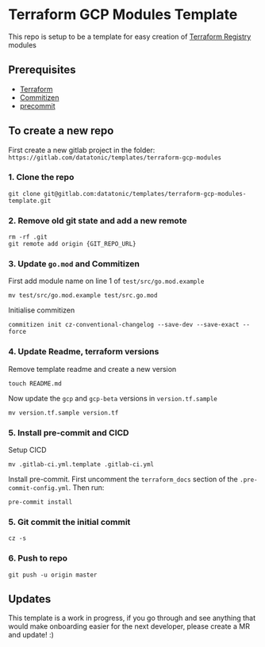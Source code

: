 # Terraform GCP Modules Template

This repo is setup to be a template for easy creation of [Terraform Registry](https://registry.terraform.io/namespaces/teamdatatonic) modules

## Prerequisites
- [Terraform](https://tfswitch.warrensbox.com/) 
- [Commitizen](https://github.com/commitizen/cz-cli)
- [precommit](https://pre-commit.com/)

## To create a new repo

First create a new gitlab project in the folder: `https://gitlab.com/datatonic/templates/terraform-gcp-modules`

### 1. Clone the repo
```
git clone git@gitlab.com:datatonic/templates/terraform-gcp-modules-template.git
```

### 2. Remove old git state and add a new remote
```
rm -rf .git
git remote add origin {GIT_REPO_URL}
```

### 3. Update `go.mod` and Commitizen

First add module name on line 1 of `test/src/go.mod.example`
```
mv test/src/go.mod.example test/src.go.mod
```

Initialise commitizen
```
commitizen init cz-conventional-changelog --save-dev --save-exact --force
```

### 4. Update Readme, terraform versions
Remove template readme and create a new version
```
touch README.md
```

Now update the `gcp` and `gcp-beta` versions in `version.tf.sample`
```
mv version.tf.sample version.tf
```

### 5. Install pre-commit and CICD
Setup CICD
```
mv .gitlab-ci.yml.template .gitlab-ci.yml
```

Install pre-commit. First uncomment the `terraform_docs` section of the `.pre-commit-config.yml`. Then run:
```
pre-commit install
```

### 5. Git commit the initial commit
```
cz -s
```

### 6. Push to repo
```
git push -u origin master
```


## Updates

This template is a work in progress, if you go through and see anything that would make onboarding easier for the next developer, please create a MR and update! :) 
